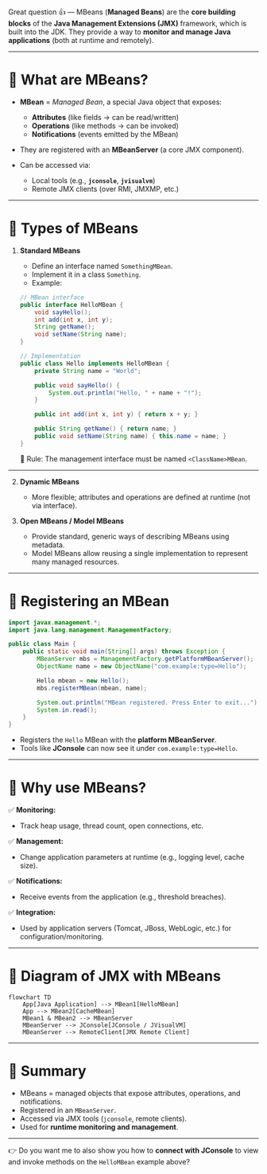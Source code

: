 Great question 👍 — MBeans (**Managed Beans**) are the **core building blocks** of the **Java Management Extensions (JMX)** framework, which is built into the JDK. They provide a way to **monitor and manage Java applications** (both at runtime and remotely).

---

# 🔹 What are MBeans?

* **MBean** = *Managed Bean*, a special Java object that exposes:

  * **Attributes** (like fields → can be read/written)
  * **Operations** (like methods → can be invoked)
  * **Notifications** (events emitted by the MBean)

* They are registered with an **MBeanServer** (a core JMX component).

* Can be accessed via:

  * Local tools (e.g., **`jconsole`**, **`jvisualvm`**)
  * Remote JMX clients (over RMI, JMXMP, etc.)

---

# 🔹 Types of MBeans

1. **Standard MBeans**

   * Define an interface named `SomethingMBean`.
   * Implement it in a class `Something`.
   * Example:

   ```java
   // MBean interface
   public interface HelloMBean {
       void sayHello();
       int add(int x, int y);
       String getName();
       void setName(String name);
   }

   // Implementation
   public class Hello implements HelloMBean {
       private String name = "World";

       public void sayHello() {
           System.out.println("Hello, " + name + "!");
       }

       public int add(int x, int y) { return x + y; }

       public String getName() { return name; }
       public void setName(String name) { this.name = name; }
   }
   ```

   🔑 Rule: The management interface must be named `<ClassName>MBean`.

---

2. **Dynamic MBeans**

   * More flexible; attributes and operations are defined at runtime (not via interface).

3. **Open MBeans / Model MBeans**

   * Provide standard, generic ways of describing MBeans using metadata.
   * Model MBeans allow reusing a single implementation to represent many managed resources.

---

# 🔹 Registering an MBean

```java
import javax.management.*;
import java.lang.management.ManagementFactory;

public class Main {
    public static void main(String[] args) throws Exception {
        MBeanServer mbs = ManagementFactory.getPlatformMBeanServer();
        ObjectName name = new ObjectName("com.example:type=Hello");

        Hello mbean = new Hello();
        mbs.registerMBean(mbean, name);

        System.out.println("MBean registered. Press Enter to exit...");
        System.in.read();
    }
}
```

* Registers the `Hello` MBean with the **platform MBeanServer**.
* Tools like **JConsole** can now see it under `com.example:type=Hello`.

---

# 🔹 Why use MBeans?

✅ **Monitoring:**

* Track heap usage, thread count, open connections, etc.

✅ **Management:**

* Change application parameters at runtime (e.g., logging level, cache size).

✅ **Notifications:**

* Receive events from the application (e.g., threshold breaches).

✅ **Integration:**

* Used by application servers (Tomcat, JBoss, WebLogic, etc.) for configuration/monitoring.

---

# 🔹 Diagram of JMX with MBeans

```mermaid
flowchart TD
    App[Java Application] --> MBean1[HelloMBean]
    App --> MBean2[CacheMBean]
    MBean1 & MBean2 --> MBeanServer
    MBeanServer --> JConsole[JConsole / JVisualVM]
    MBeanServer --> RemoteClient[JMX Remote Client]
```

---

# 🔑 Summary

* MBeans = managed objects that expose attributes, operations, and notifications.
* Registered in an `MBeanServer`.
* Accessed via JMX tools (`jconsole`, remote clients).
* Used for **runtime monitoring and management**.

---

👉 Do you want me to also show you how to **connect with JConsole** to view and invoke methods on the `HelloMBean` example above?
